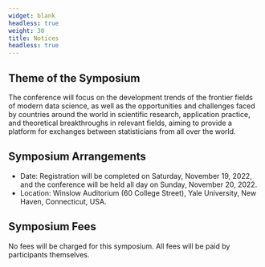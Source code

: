```yaml
---
widget: blank
headless: true
weight: 30
title: Notices
headless: true
---
```


## Theme of the Symposium
The conference will focus on the development trends of the frontier fields of modern data science, as well as the opportunities and challenges faced by countries around the world in scientific research, application practice, and theoretical breakthroughs in relevant fields, aiming to provide a platform for exchanges between statisticians from all over the world.

## Symposium Arrangements
- Date: Registration will be completed on Saturday, November 19, 2022, and the conference will be held all day on Sunday, November 20, 2022.
- Location: Winslow Auditorium (60 College Street), Yale University, New Haven, Connecticut, USA.

## Symposium Fees
No fees will be charged for this symposium. All fees will be paid by participants themselves.